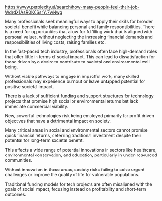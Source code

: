 https://www.perplexity.ai/search/how-many-people-feel-their-job-WdrdX1AsR0K0SsrY.7wNwg


Many professionals seek meaningful ways to apply their skills for broader societal benefit while balancing personal and family responsibilities. There is a need for opportunities that allow for fulfilling work that is aligned with personal values, without neglecting the increasing financial demands and responsibilities of living costs, raising families etc.

In the fast-paced tech industry, professionals often face high-demand roles that offer little in terms of social impact. This can lead to dissatisfaction for those driven by a desire to contribute to societal and environmental well-being.

Without viable pathways to engage in impactful work, many skilled professionals may experience burnout or leave untapped potential for positive societal impact.

There is a lack of sufficient funding and support structures for technology projects that promise high social or environmental returns but lack immediate commercial viability.

  

New, powerful technologies risk being employed primarily for profit driven objectives that have a detrimental impact on society.

Many critical areas in social and environmental sectors cannot promise quick financial returns, deterring traditional investment despite their potential for long-term societal benefit.

This affects a wide range of potential innovations in sectors like healthcare, environmental conservation, and education, particularly in under-resourced communities.

Without innovation in these areas, society risks failing to solve urgent challenges or improve the quality of life for vulnerable populations.

Traditional funding models for tech projects are often misaligned with the goals of social impact, focusing instead on profitability and short-term outcomes.
